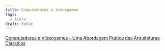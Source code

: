 ```yaml
---
title: Computadores e Videogames
tags:
  - livro
draft: false
---
```


[Computadores e Videogames - Uma Abordagem Prática das Arquiteturas Clássicas](https://laob.pesquisa.ufabc.edu.br/livro30.pdf)

